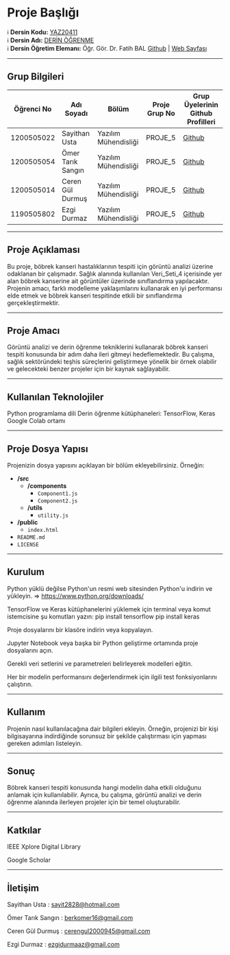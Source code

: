 # Proje Başlığı

:information_source: **Dersin Kodu:** [YAZ20411](https://ebp.klu.edu.tr/Ders/dersDetay/YAZ20411/716026/tr)  
:information_source: **Dersin Adı:** [DERİN ÖĞRENME](https://ebp.klu.edu.tr/Ders/dersDetay/YAZ20411/716026/tr)  
:information_source: **Dersin Öğretim Elemanı:** Öğr. Gör. Dr. Fatih BAL  [Github](https://github.com/balfatih)   |    [Web Sayfası](https://balfatih.github.io/)
   
---

## Grup Bilgileri

| Öğrenci No  | Adı Soyadı           | Bölüm          		    | Proje Grup No | Grup Üyelerinin Github Profilleri                 |
|-------------|----------------------|--------------------------|---------------|---------------------------------------------------|
| 1200505022  | Sayithan Usta		 | Yazılım Mühendisliği        | PROJE_5       | [Github](https://github.com/sayithanxus)          |
| 1200505054  | Ömer Tarık Sangın    | Yazılım Mühendisliği     | PROJE_5       | [Github](https://github.com/omersenpai)           |
| 1200505014  | Ceren Gül Durmuş     | Yazılım Mühendisliği     | PROJE_5       | [Github](https://github.com/ceren945)             |
| 1190505802  | Ezgi Durmaz          | Yazılım Mühendisliği     | PROJE_5       | [Github](https://github.com/ezgidurmaz)           |

---

## Proje Açıklaması

Bu proje, böbrek kanseri hastalıklarının tespiti için görüntü analizi üzerine odaklanan bir çalışmadır. Sağlık alanında kullanılan Veri_Seti_4 içerisinde yer alan böbrek kanserine ait görüntüler üzerinde sınıflandırma yapılacaktır. Projenin amacı, farklı modelleme yaklaşımlarını kullanarak en iyi performansı elde etmek ve böbrek kanseri tespitinde etkili bir sınıflandırma gerçekleştirmektir.

---
## Proje Amacı

Görüntü analizi ve derin öğrenme tekniklerini kullanarak böbrek kanseri tespiti konusunda bir adım daha ileri gitmeyi hedeflemektedir. Bu çalışma, sağlık sektöründeki teşhis süreçlerini geliştirmeye yönelik bir örnek olabilir ve gelecekteki benzer projeler için bir kaynak sağlayabilir.

---
## Kullanılan Teknolojiler

Python programlama dili
Derin öğrenme kütüphaneleri: TensorFlow, Keras
Google Colab ortamı

---
## Proje Dosya Yapısı

Projenizin dosya yapısını açıklayan bir bölüm ekleyebilirsiniz. Örneğin:
- **/src**
  - **/components**
    - `Component1.js`
    - `Component2.js`
  - **/utils**
    - `utility.js`
- **/public**
  - `index.html`
- `README.md`
- `LICENSE`  


---
## Kurulum

Python yüklü değilse Python'un resmi web sitesinden Python'u indirin ve yükleyin. => https://www.python.org/downloads/

TensorFlow ve Keras kütüphanelerini yüklemek için terminal veya komut istemcisine şu komutları yazın:
pip install tensorflow 
pip install keras

Proje dosyalarını bir klasöre indirin veya kopyalayın.

Jupyter Notebook veya başka bir Python geliştirme ortamında proje dosyalarını açın.

Gerekli veri setlerini ve parametreleri belirleyerek modelleri eğitin.

Her bir modelin performansını değerlendirmek için ilgili test fonksiyonlarını çalıştırın.

---
## Kullanım

Projenin nasıl kullanılacağına dair bilgileri ekleyin. Örneğin, projenizi bir kişi bilgisayarına indirdiğinde sorunsuz bir şekilde çalıştırması için yapması gereken adımları listeleyin.

---
## Sonuç

Böbrek kanseri tespiti konusunda hangi modelin daha etkili olduğunu anlamak için kullanılabilir. Ayrıca, bu çalışma, görüntü analizi ve derin öğrenme alanında ilerleyen projeler için bir temel oluşturabilir.

---
## Katkılar

IEEE Xplore Digital Library

Google Scholar

---

## İletişim

Sayithan Usta     : sayit2828@hotmail.com

Ömer Tarık Sangın : berkomer16@gmail.com

Ceren Gül Durmuş  : cerengul2000945@gmail.com

Ezgi Durmaz       : ezgidurmaaz@gmail.com
